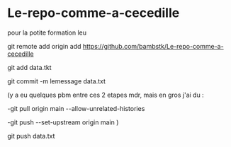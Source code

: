 # Le-repo-comme-a-cecedille
pour la potite formation leu

git remote add origin add https://github.com/bambstk/Le-repo-comme-a-cecedille

git add data.tkt

git commit -m lemessage data.txt

(y a eu quelques pbm entre ces 2 etapes mdr, mais en gros j'ai du :

-git pull origin main --allow-unrelated-histories

-git push --set-upstream origin main
)

git push data.txt
